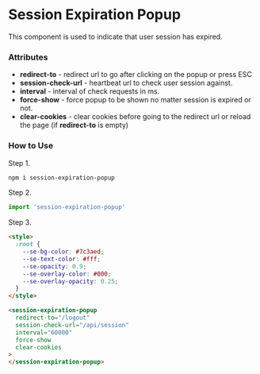 # Session Expiration Popup

This component is used to indicate that user session has expired.



### Attributes

* **redirect-to** - redirect url to go after clicking on the popup or press ESC
* **session-check-url** - heartbeat url to check user session against.
* **interval** - interval of check requests in ms.
* **force-show** - force popup to be shown no matter session is expired or not.
* **clear-cookies** - clear cookies before going to the redirect url or reload the page (if **redirect-to** is empty)


### How to Use

Step 1.
```bash
npm i session-expiration-popup
```

Step 2.
```javascript
import 'session-expiration-popup'
```

Step 3.
```html
<style>
  :root {
    --se-bg-color: #7c3aed;
    --se-text-color: #fff;
    --se-opacity: 0.9;
    --se-overlay-color: #000;
    --se-overlay-opacity: 0.25;
  }
</style>

<session-expiration-popup
  redirect-to="/logout"
  session-check-url="/api/session"
  interval="60000"
  force-show
  clear-cookies
>
</session-expiration-popup>
```